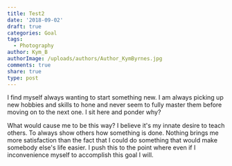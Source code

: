 ```yaml
---
title: Test2
date: '2018-09-02'
draft: true
categories: Goal
tags:
  - Photography
author: Kym_B
authorImage: /uploads/authors/Author_KymByrnes.jpg
comments: true
share: true
type: post
---
```

I find myself always wanting to start something new. I am always picking up new hobbies and skills to hone and never seem to fully master them before moving on to the next one. I sit here and ponder why?

What would cause me to be this way? I believe it's my innate desire to teach others. To always show others how something is done. Nothing brings me more satisfaction than the fact that I could do something that would make somebody else's life easier. I push this to the point where even if I inconvenience myself to accomplish this goal I will. 
